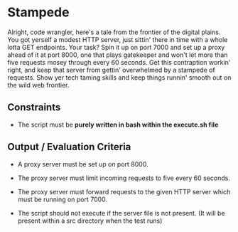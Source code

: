 # Stampede

Alright, code wrangler, here's a tale from the frontier of the digital plains. You got yerself a modest HTTP server, just sittin' there in time with a whole lotta GET endpoints. Your task? Spin it up on port 7000 and set up a proxy ahead of it at port 8000, one that plays gatekeeper and won't let more than five requests mosey through every 60 seconds. Get this contraption workin' right, and keep that server from gettin' overwhelmed by a stampede of requests. Show yer tech taming skills and keep things runnin' smooth out on the wild web frontier.

## Constraints

- The script must be **purely written in bash within the execute.sh file**

## Output / Evaluation Criteria

- A proxy server must be set up on port 8000.

- The proxy server must limit incoming requests to five every 60 seconds.

- The proxy server must forward requests to the given HTTP server which must be running on port 7000.

- The script should not execute if the server file is not present. (It will be present within a src directory when the test runs)
